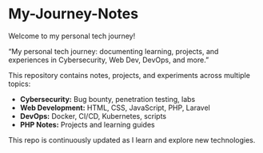 # My-Journey-Notes

Welcome to my personal tech journey!  

“My personal tech journey: documenting learning, projects, and experiences in Cybersecurity, Web Dev, DevOps, and more.”

This repository contains notes, projects, and experiments across multiple topics:

- **Cybersecurity:** Bug bounty, penetration testing, labs
- **Web Development:** HTML, CSS, JavaScript, PHP, Laravel
- **DevOps:** Docker, CI/CD, Kubernetes, scripts
- **PHP Notes:** Projects and learning guides

This repo is continuously updated as I learn and explore new technologies.
